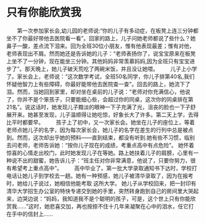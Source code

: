 # 只有你能欣赏我
　　第一次参加家长会,幼儿园的老师说:“你的儿子有多动症，在板凳上连三分钟都坐不了你最好带他去医院看一看”。回家的路上，儿子问她老师都说了些什么？她鼻子一酸，差点流下泪来。回为全班30位小朋友，惟有他表现最差；惟有对他，老师表现出不屑。然而她还是告诉她的儿子：“老师表扬你了，说宝宝原来在板凳上坐不了一分钟，现在能坐三分钟。其他妈妈非常羡慕妈妈,因为全班只有宝宝进步了”。那天晚上，她儿子破天荒吃了两碗米饭，并且没让她喂。 
　　儿子上小学了。家长会上，老师说：“这次数学考试，全班50名同学，你儿子排第40名,我们怀疑他智力上有些障碍，你最好能带他去医院查一查”。回去的路上，她流下了泪。然而，当她回到家里，却对坐在桌前的儿子说：“老师对你充满信心，他说了，你并不是个笨孩子，只要能细心些，会超过你的同桌，这次你的同桌排在第21名”。说这话时，她发现儿子黯淡的眼神一下子充满了光，沮丧的脸也一下子舒展开来。她甚至发现，儿子温顺得让她吃惊，好象长大了许多。第二天上学，去得比平时都要早。 
　　孩子上了初中，又一次家长会。她坐在儿子的座位上，等着老师点她儿子的名字，因为每次家长会，她儿子的名字在差生的行列中总是被点到。然而，这次却出乎她的预料——直到结束，都没有听到.她有些不习惯，临别去问老师，老师告诉她：“按你儿子现在的成绩，考重点高中有点危险”。 她怀着惊喜的心情走出校门，此时她发现儿子在等她。路上她扶着儿子的肩膀，心里有一种说不出的甜蜜，她告诉儿子：“班主任对你非常满意，他说了，只要你努力，很有希望考上重点高中”。 
　　高中毕业了。第一批大学录取通知书下达时，学校打电话让她儿子到学校去一趟。她有一种预感，她儿子被清华录取了，因为在报考时，她给儿子说过，她相信他能考取 这所大学。 她儿子从学校回来，把一封印有清华大学招生办公室的特快专递交到她的手里，突然转身跑到自己的房间里大哭起来，边哭边说：“妈妈，我知道我不是个聪明的孩子，可是，这个世上只有你能欣赏我……”这时，她悲喜交加，再也按捺不住十几年来凝聚在心中的泪水，任它打在手中的信封上……
 